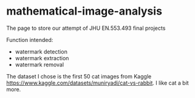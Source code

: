 # mathematical-image-analysis
The page to store our attempt of JHU EN.553.493 final projects

Function intended: 
- watermark detection
- watermark extraction
- watermark removal


The dataset I chose is the first 50 cat images from Kaggle https://www.kaggle.com/datasets/muniryadi/cat-vs-rabbit. I like cat a bit more. 
